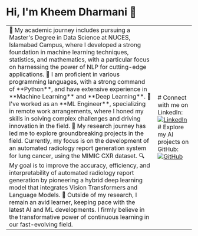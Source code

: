 # Hi, I'm Kheem Dharmani 👋

<table>
  <tr>
    <td valign="center">
      🧠 My academic journey includes pursuing a Master's Degree in Data Science at NUCES, Islamabad Campus, where I developed a strong foundation in machine learning techniques, statistics, and mathematics, with a particular focus on harnessing the power of NLP for cutting-edge applications.
      🌱 I am proficient in various programming languages, with a strong command of **Python**, and have extensive experience in **Machine Learning** and **Deep Learning**.
      🚀 I've worked as an **ML Engineer**, specializing in remote work arrangements, where I honed my skills in solving complex challenges and driving innovation in the field.
      🧬 My research journey has led me to explore groundbreaking projects in the field. Currently, my focus is on the development of an automated radiology report generation system for lung cancer, using the MIMIC CXR dataset.
      🔍 My goal is to improve the accuracy, efficiency, and interpretability of automated radiology report generation by pioneering a hybrid deep learning model that integrates Vision Transformers and Language Models.
      🚀 Outside of my research, I remain an avid learner, keeping pace with the latest AI and ML developments. I firmly believe in the transformative power of continuous learning in our fast-evolving field.
<td>
# Connect with me on LinkedIn:
      <a href="[https://www.linkedin.com/in/kheemdharmani](https://www.linkedin.com/in/kheem-parkash-dharmani-74b8641b1/)"><img src="https://img.shields.io/badge/-Kheem%20Dharmani-blue?style=flat-square&logo=Linkedin&logoColor=white&link=https://www.linkedin.com/in/kheemdharmani" alt="LinkedIn"/></a>
# Explore my AI projects on GitHub:
      <a href="[https://github.com/yourgithubusername](https://github.com/Kheem-Dh)"><img src="https://img.shields.io/badge/-GitHub-black?style=flat-square&logo=GitHub&logoColor=white&link=https://github.com/yourgithubusername" alt="GitHub"/></a>
    </td>
  </tr>
</table>

<!---
Kheem-Dh/Kheem-Dh is a ✨ special ✨ repository because its `README.md` (this file) appears on your GitHub profile.
You can click the Preview link to take a look at your changes.
--->

